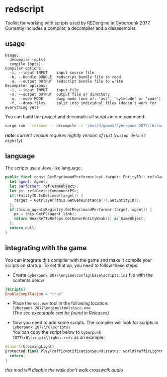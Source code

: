 # redscript
Toolkit for working with scripts used by REDengine in Cyberpunk 2077.
Currently includes a compiler, a decompiler and a disassembler.

## usage
```
Usage:
  decompile [opts]
  compile [opts]
Compiler options:
  -i, --input INPUT    input source file
  -b, --bundle BUNDLE  redscript bundle file to read
  -o, --output OUTPUT  redscript bundle file to write
Decompiler options:
  -i, --input INPUT    input file
  -o, --output OUTPUT  output file or directory
  -m, --mode MODE      dump mode (one of: 'ast', 'bytecode' or 'code')
  -f, --dump-files     split into individual files (doesn't work for everything yet)
```

You can build the project and decompile all scripts in one command:
```bash
cargo run --release -- decompile -i '/mnt/d/games/Cyberpunk 2077/r6/cache/final.redscript' -o classes.redscript
```
*__note__: current version requires nightly version of rust (`rustup default nightly`)*

## language
The scripts use a Java-like language:
```swift
public final const GetReprimandPerformer(opt target: EntityID): ref<GameObject> {
  let agent: Agent;
  let performer: ref<GameObject>;
  let ps: ref<DeviceComponentPS>;
  if(!EntityID.IsDefined(target)) {
    target = GetPlayer(this.GetGameInstance()).GetEntityID();
  };
  if(this.m_agentsRegistry.GetReprimandPerformer(target, agent)) {
    ps = this.GetPS(agent.link);
    return WeakRefToRef(ps.GetOwnerEntityWeak()) as GameObject;
  };
  return null;
}
```

## integrating with the game
You can integrate this compiler with the game and make it compile your scripts on startup. To set that up, you need to follow these steps:

- Create `Cyberpunk 2077\engine\config\base\scripts.ini` file with the contents below <br/>
```ini
[Scripts]
EnableCompilation = "true"
```
- Place the `scc.exe` tool in the following location: <br/>
``Cyberpunk 2077\engine\tools\scc.exe``<br/>
*(The scc executable can be found in Releases)*

- Now you need to add some scripts. The compiler will look for scripts in `Cyberpunk 2077\r6\scripts\`<br />
You can copy the script below to `Cyberpunk 2077\r6\scripts\lights.reds` as an example:

```swift
@insert(CrossingLight)
protected final PlayTrafficNotificationSound(status: worldTrafficLightColor) {
  return;
}
```
*this mod will disable the walk don't walk crosswalk audio*
